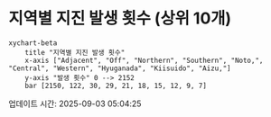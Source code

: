 # 지역별 지진 발생 횟수 (상위 10개)

```mermaid
xychart-beta
    title "지역별 지진 발생 횟수"
    x-axis ["Adjacent", "Off", "Northern", "Southern", "Noto,", "Central", "Western", "Hyuganada", "Kiisuido", "Aizu,"]
    y-axis "발생 횟수" 0 --> 2152
    bar [2150, 122, 30, 29, 21, 18, 15, 12, 9, 7]
```

업데이트 시간: 2025-09-03 05:04:25
